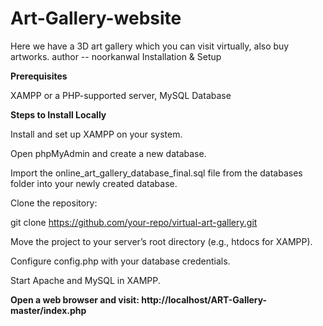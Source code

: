 # Art-Gallery-website
Here we have a 3D art gallery which you can visit virtually, also buy artworks.
author -- noorkanwal
Installation & Setup

**Prerequisites**

XAMPP or a PHP-supported server, MySQL Database

**Steps to Install Locally**

Install and set up XAMPP on your system.

Open phpMyAdmin and create a new database.

Import the online_art_gallery_database_final.sql file from the databases folder into your newly created database.

Clone the repository:

git clone https://github.com/your-repo/virtual-art-gallery.git

Move the project to your server’s root directory (e.g., htdocs for XAMPP).

Configure config.php with your database credentials.

Start Apache and MySQL in XAMPP.

**Open a web browser and visit:
http://localhost/ART-Gallery-master/index.php**
